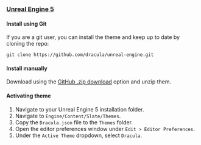 ### [Unreal Engine 5](https://www.unrealengine.com/en-US/unreal-engine-5)

#### Install using Git

If you are a git user, you can install the theme and keep up to date by cloning the repo:

    git clone https://github.com/dracula/unreal-engine.git

#### Install manually

Download using the [GitHub .zip download](https://github.com/dracula/unreal-engine/archive/master.zip) option and unzip them.

#### Activating theme

1. Navigate to your Unreal Engine 5 installation folder.
2. Navigate to `Engine/Content/Slate/Themes`.
3. Copy the `Dracula.json` file to the `Themes` folder.
4. Open the editor preferences window under `Edit > Editor Preferences`.
5. Under the `Active Theme` dropdown, select `Dracula`.
